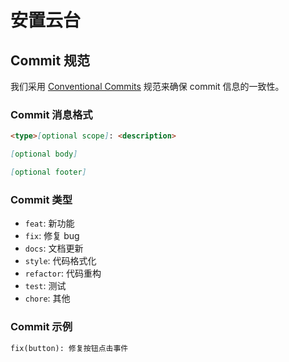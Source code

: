 # 安置云台

## Commit 规范

我们采用 [Conventional Commits](https://www.conventionalcommits.org/zh-hans/v1.0.0/) 规范来确保 commit 信息的一致性。

### Commit 消息格式

```markdown
<type>[optional scope]: <description>

[optional body]

[optional footer]
```

### Commit 类型

- `feat`: 新功能
- `fix`: 修复 bug
- `docs`: 文档更新
- `style`: 代码格式化
- `refactor`: 代码重构
- `test`: 测试
- `chore`: 其他

### Commit 示例

```markdown
fix(button): 修复按钮点击事件
```
